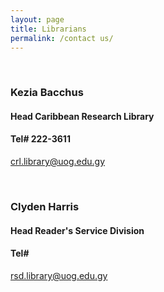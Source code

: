 ```yaml
---
layout: page
title: Librarians
permalink: /contact us/
--- 
```


<br>  

###  **Kezia Bacchus**                                        
#### Head Caribbean Research Library                              
#### Tel# 222-3611                                               
[crl.library@uog.edu.gy](crl.library@uog.edu.gy)           

<br> 

### **Clyden Harris**
#### Head Reader's Service Division  
#### Tel# 
[ rsd.library@uog.edu.gy](rsd.library@uog.edu.gy)


